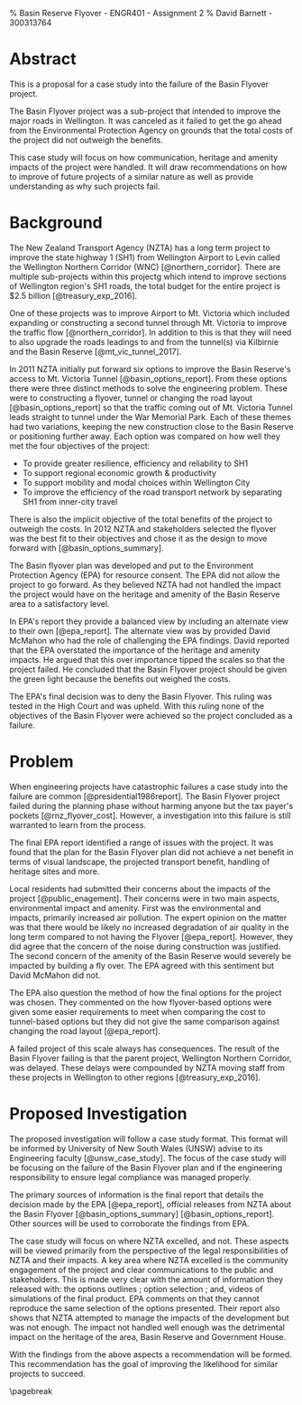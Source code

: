 % Basin Reserve Flyover - ENGR401 - Assignment 2
% David Barnett - 300313764

<!--
This is a proposal for a case study into the failure of the 2nd Mt. Victoria tunnel in Wellington.

Topic must address two points:

 * Assess the *social*, cultural, *legal*, health & safety, environmental and
   sustainability implications of their engineering work, and identify
   and justify specific actions to address issues;

So, please focus on one of
    * communication
	* ethics
	* << legal compliance >>
	* entrepreneurship
	* finance
	* culture/society.

Topic: the failure of the Basin Flyover
-->

# Abstract

This is a proposal for a case study into the failure of the Basin Flyover
project.

The Basin Flyover project was a sub-project that intended to improve
the major roads in Wellington.
It was canceled as it failed to get the go ahead from the Environmental
Protection Agency on grounds that the total costs of the project did not
outweigh the benefits.

This case study will focus on how communication, heritage and amenity impacts of the project were handled.
It will draw recommendations on how to improve of future 
projects of a similar nature as well as provide understanding as why such projects fail.

# Background
<!-- listing of resources & descriptions of refs -->

The New Zealand Transport Agency (NZTA) has a long term project to improve the
state highway 1 (SH1) from Wellington Airport to Levin called the
Wellington Northern Corridor (WNC) [@northern_corridor].
There are multiple sub-projects within this projectg which intend to improve sections of
Wellington region's SH1 roads, the total budget for the entire project is \$2.5 billion [@treasury_exp_2016].

One of these projects was to improve Airport to Mt. Victoria which included
expanding or constructing a second tunnel through Mt. Victoria to improve
the traffic flow [@northern_corridor].
In addition to this is that they will need to also upgrade
the roads leadings to and from the tunnel(s) via Kilbirnie and the Basin
Reserve [@mt_vic_tunnel_2017].

In 2011 NZTA initially put forward six options to improve the Basin Reserve's
access to Mt. Victoria Tunnel [@basin_options_report].
From these options there were three distinct methods to solve the engineering problem.
These were to constructing  a flyover, tunnel or changing the road layout [@basin_options_report] 
so that the traffic coming out of Mt. Victoria Tunnel leads straight to tunnel under the War Memorial Park.
Each of these themes had two variations, keeping the new construction close to the Basin Reserve or positioning
further away.
Each option was compared on how well they met the four objectives of the
project:

 * To provide greater resilience, efficiency and reliability to SH1
 * To support regional economic growth & productivity
 * To support mobility and modal choices within Wellington City
 * To improve the efficiency of the road transport network by separating SH1
   from inner-city travel

There is also the implicit objective of the total benefits of the project to outweigh the
costs.
In 2012 NZTA and stakeholders selected the flyover was the best fit to their objectives
and chose it as the design to move forward with [@basin_options_summary].

The Basin flyover plan was developed and put to the Environment Protection Agency
(EPA) for resource consent.
The EPA did not allow the project to go forward. As they believed NZTA had not
handled the impact the project would have on the heritage and amenity of the
Basin Reserve area to a satisfactory level.

In EPA's report they provide a balanced view by including an alternate view to 
their own [@epa_report].
The alternate view was by provided David McMahon who had the role of challenging the EPA findings.
David reported that the EPA overstated the importance of the heritage
and amenity impacts. He argued that this over importance tipped the scales
so that the project failed.
He concluded that the Basin Flyover project should be given the green
light because the benefits out weighed the costs.

The EPA's final decision was to deny the Basin Flyover.
This ruling was tested in the High Court and was upheld.
With this ruling none of the objectives of the Basin Flyover 
were achieved so the project concluded as a failure.

# Problem

When engineering projects have catastrophic failures a case study into
the failure are common [@presidential1986report]. The Basin Flyover project failed during the
planning phase without harming anyone but the tax payer's pockets [@rnz_flyover_cost].
However, a investigation into this failure is still warranted to learn
from the process.

The final EPA report identified a range of issues with the project.
It was found that the plan for the Basin Flyover plan did not achieve a
net benefit in terms of visual landscape, the projected transport benefit, handling of
heritage sites and more.

Local residents had submitted their concerns about the impacts of the
project [@public_enagement].
Their concerns were in two main aspects, environmental impact and amenity.
First was the environmental and impacts, primarily increased air pollution.
The expert opinion on the matter was that there would be likely no increased
degradation of air quality in the long term compared to not having the Flyover [@epa_report].
However, they did agree that the concern of the noise during construction was
justified.
The second concern of the amenity of the Basin Reserve would severely be
impacted by building a fly over.
The EPA agreed with this sentiment but David McMahon did not.

The EPA also question the method of how the final options for the project
was chosen. They commented on the how flyover-based options were given some
easier requirements to meet when comparing the cost to tunnel-based options
but they did not give the same comparison against changing the road
layout [@epa_report].

A failed project of this scale always has consequences.
The result of the Basin Flyover failing is that
the parent project, Wellington Northern Corridor, was delayed.
These delays were compounded by NZTA moving staff from these projects
in Wellington to other regions [@treasury_exp_2016].

# Proposed Investigation

The proposed investigation will follow a case study format.
This format will be informed by University of New South Wales (UNSW)
advise to its Engineering faculty [@unsw_case_study].
The focus of the case study will be focusing on the failure of the
Basin Flyover plan and if the engineering responsibility to ensure
legal compliance was managed properly.

The primary sources of information is the final report that details the
decision made by the EPA [@epa_report], official releases
from NZTA about the Basin Flyover [@basin_options_summary] [@basin_options_report].
Other sources will be used to corroborate the findings from EPA.

The case study will focus on where NZTA excelled, and not.
These aspects will be viewed primarily from the perspective of
the legal responsibilities of NZTA and their impacts.
A key area where NZTA excelled is the community engagement of the
project and clear communications to the public and stakeholders.
This is made very clear with the amount of information they
released with: the options outlines ; option selection ; and, videos
of simulations of the final product.
EPA comments on that they cannot reproduce the same selection
of the options presented.
Their report also shows that NZTA attempted to manage the impacts of
the development but was not enough.
The impact not handled well enough was the detrimental impact on the heritage of
the area, Basin Reserve and Government House.

With the findings from the above aspects a recommendation will be formed.
This recommendation has the goal of improving the likelihood for similar
projects to succeed.

\pagebreak
